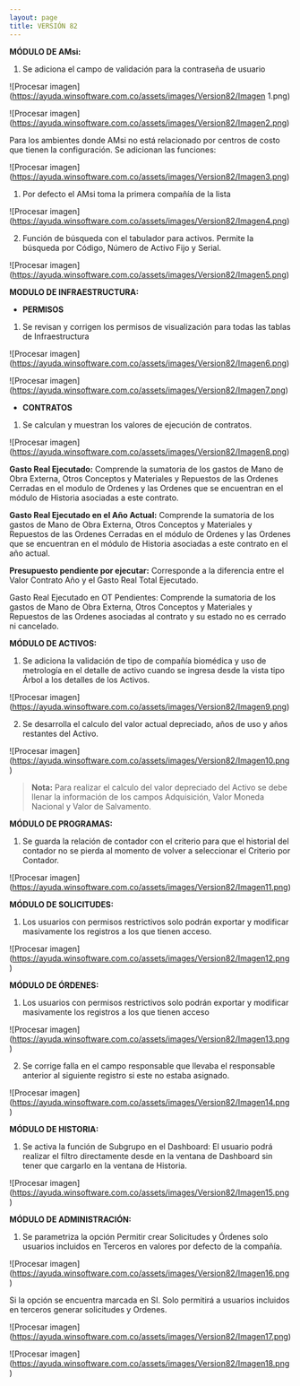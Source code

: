 ```yaml
---
layout: page
title: VERSIÓN 82
---
```

**MÓDULO DE AMsi:**

1. Se adiciona el campo de validación para la contraseña de usuario

![Procesar imagen](https://ayuda.winsoftware.com.co/assets/images/Version82/Imagen 1.png)



![Procesar imagen]
(https://ayuda.winsoftware.com.co/assets/images/Version82/Imagen2.png)

Para los ambientes donde AMsi no está relacionado por centros de costo que tienen la configuración. Se adicionan las funciones:

![Procesar imagen]
(https://ayuda.winsoftware.com.co/assets/images/Version82/Imagen3.png)

1. Por defecto el AMsi toma la primera compañía de la lista

![Procesar imagen]
(https://ayuda.winsoftware.com.co/assets/images/Version82/Imagen4.png)


2. Función de búsqueda con el tabulador para activos. Permite la búsqueda por Código, Número de Activo Fijo y Serial.

![Procesar imagen]
(https://ayuda.winsoftware.com.co/assets/images/Version82/Imagen5.png)

**MODULO DE INFRAESTRUCTURA:**




- **PERMISOS**



1. Se revisan y corrigen los permisos de visualización para todas las tablas de Infraestructura

![Procesar imagen]
(https://ayuda.winsoftware.com.co/assets/images/Version82/Imagen6.png)

![Procesar imagen]
(https://ayuda.winsoftware.com.co/assets/images/Version82/Imagen7.png)

- **CONTRATOS**

1. Se calculan y muestran los valores de ejecución de contratos.

![Procesar imagen]
(https://ayuda.winsoftware.com.co/assets/images/Version82/Imagen8.png)

**Gasto Real Ejecutado:** Comprende la sumatoria de los gastos de Mano de Obra Externa, Otros Conceptos y Materiales y Repuestos de las Ordenes Cerradas en el modulo de Ordenes y las Ordenes que se encuentran en el módulo de Historia asociadas a este contrato.



**Gasto Real Ejecutado en el Año Actual:** Comprende la sumatoria de los gastos de Mano de Obra Externa, Otros Conceptos y Materiales y Repuestos de las Ordenes Cerradas en el módulo de Ordenes y las Ordenes que se encuentran en el módulo de Historia asociadas a este contrato en el año actual.



**Presupuesto pendiente por ejecutar:** Corresponde a la diferencia entre el Valor Contrato Año y el Gasto Real Total Ejecutado.

Gasto Real Ejecutado en OT Pendientes: Comprende la sumatoria de los gastos de Mano de Obra Externa, Otros Conceptos y Materiales y Repuestos de las Ordenes asociadas al contrato y su estado no es cerrado ni cancelado.



**MÓDULO DE ACTIVOS:**



1. Se adiciona la validación de tipo de compañía biomédica y uso de metrología en el detalle de activo cuando se ingresa desde la vista tipo Árbol a los detalles de los Activos.


![Procesar imagen]
(https://ayuda.winsoftware.com.co/assets/images/Version82/Imagen9.png)

2. Se desarrolla el calculo del valor actual depreciado, años de uso y años restantes del Activo. 

![Procesar imagen]
(https://ayuda.winsoftware.com.co/assets/images/Version82/Imagen10.png)



>**Nota:** Para realizar el calculo del valor depreciado del Activo se debe llenar la información de los campos Adquisición, Valor Moneda Nacional y Valor de Salvamento. 

**MÓDULO DE PROGRAMAS:**



1. Se guarda la relación de contador con el criterio para que el historial del contador no se pierda al momento de volver a seleccionar el Criterio por Contador.

![Procesar imagen]
(https://ayuda.winsoftware.com.co/assets/images/Version82/Imagen11.png)

**MÓDULO DE SOLICITUDES:**



1. Los usuarios con permisos restrictivos solo podrán exportar y modificar masivamente los registros a los que tienen acceso.



![Procesar imagen]
(https://ayuda.winsoftware.com.co/assets/images/Version82/Imagen12.png)


**MÓDULO DE ÓRDENES:**



1. Los usuarios con permisos restrictivos solo podrán exportar y modificar masivamente los registros a los que tienen acceso

![Procesar imagen]
(https://ayuda.winsoftware.com.co/assets/images/Version82/Imagen13.png)


2. Se corrige falla en el campo responsable que llevaba el responsable anterior al siguiente registro si este no estaba asignado.

![Procesar imagen]
(https://ayuda.winsoftware.com.co/assets/images/Version82/Imagen14.png)


**MÓDULO DE HISTORIA:**



1. Se activa la función de Subgrupo en el Dashboard: El usuario podrá realizar el filtro directamente desde en la ventana de Dashboard sin tener que cargarlo en la ventana de Historia.

![Procesar imagen]
(https://ayuda.winsoftware.com.co/assets/images/Version82/Imagen15.png)

**MÓDULO DE ADMINISTRACIÓN:**



1. Se parametriza la opción Permitir crear Solicitudes y Órdenes solo usuarios incluidos en Terceros en valores por defecto de la compañía.

![Procesar imagen]
(https://ayuda.winsoftware.com.co/assets/images/Version82/Imagen16.png)


Si la opción se encuentra marcada en SI. Solo permitirá a usuarios incluidos en terceros generar solicitudes y Ordenes.

![Procesar imagen]
(https://ayuda.winsoftware.com.co/assets/images/Version82/Imagen17.png)

![Procesar imagen]
(https://ayuda.winsoftware.com.co/assets/images/Version82/Imagen18.png)
















